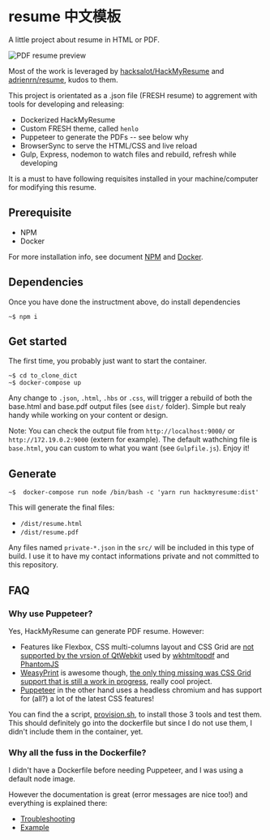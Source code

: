 # resume 中文模板

A little project about resume in HTML or PDF.

![PDF resume preview](https://i.imgur.com/kHnUwmo.png)

Most of the work is leveraged by [hacksalot/HackMyResume](https://github.com/hacksalot/HackMyResume) and [adrienrn/resume](https://github.com/adrienrn/resume), kudos to them.

This project is orientated as a .json file (FRESH resume) to aggrement with tools for developing and releasing:

-   Dockerized HackMyResume
-   Custom FRESH theme, called `henlo`
-   Puppeteer to generate the PDFs -- see below why
-   BrowserSync to serve the HTML/CSS and live reload
-   Gulp, Express, nodemon to watch files and rebuild, refresh while developing

It is a must to have following requisites installed in your machine/computer for modifying this resume.

## Prerequisite

-   NPM
-   Docker

For more installation info, see document [NPM](https://docs.npmjs.com/cli/install) and [Docker](https://docs.docker.com/install/linux/docker-ce/ubuntu/).

## Dependencies

Once you have done the instructment above, do install dependencies

```
~$ npm i
```

## Get started

The first time, you probably just want to start the container.

```
~$ cd to_clone_dict
~$ docker-compose up
```

Any change to `.json`, `.html`, `.hbs` or `.css`, will trigger a rebuild of both the base.html and base.pdf output files (see `dist/` folder). Simple but realy handy while working on your content or design.

Note: You can check the output file from `http://localhost:9000/` or `http://172.19.0.2:9000` (extern for example). The default wathching file is `base.html`, you can custom to what you want (see `Gulpfile.js`). Enjoy it!

## Generate

```
~$  docker-compose run node /bin/bash -c 'yarn run hackmyresume:dist'
```

This will generate the final files:

-   `/dist/resume.html`
-   `/dist/resume.pdf`

Any files named `private-*.json` in the `src/` will be included in this type of build. I use it to have my contact informations private and not committed to this repository.

## FAQ

### Why use Puppeteer?

Yes, HackMyResume can generate PDF resume. However:

-   Features like Flexbox, CSS multi-columns layout and CSS Grid are [not supported by the vrsion of QtWebkit](http://trac.webkit.org/wiki/QtWebKitFeatures22) used by [wkhtmltopdf](https://wkhtmltopdf.org/) and [PhantomJS](https://phantomjs.org/)
-   [WeasyPrint](https://github.com/Kozea/WeasyPrint) is awesome though, [the only thing missing was CSS Grid support that is still a work in progress](https://github.com/Kozea/WeasyPrint/issues/543), really cool project.
-   [Puppeteer](https://github.com/GoogleChrome/puppeteer) in the other hand uses a headless chromium and has support for (all?) a lot of the latest CSS features!

You can find the a script, [provision.sh](https://github.com/adrienrn/resume/blob/dev/scripts/provision.sh), to install those 3 tools and test them. This should definitely go into the dockerfile but since I do not use them, I didn't include them in the container, yet.

### Why all the fuss in the Dockerfile?

I didn't have a Dockerfile before needing Puppeteer, and I was using a default node image.

However the documentation is great (error messages are nice too!) and everything is explained there:

-   [Troubleshooting](https://github.com/GoogleChrome/puppeteer/blob/master/docs/troubleshooting.md#running-puppeteer-in-docker)
-   [Example](https://github.com/ebidel/try-puppeteer/tree/1ce29c6a2068bb824c59a71958af7b8607179fc4)
